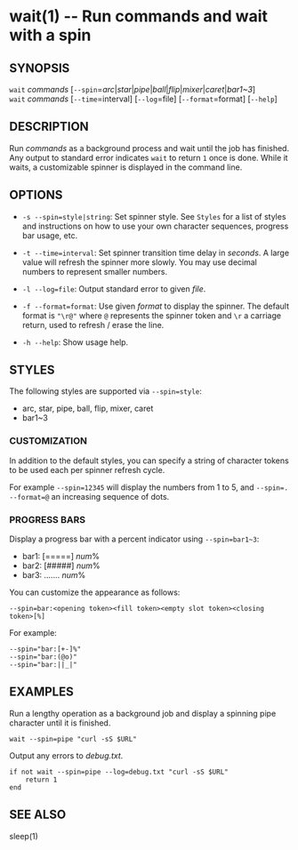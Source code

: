 wait(1) -- Run commands and wait with a spin
============================================

## SYNOPSIS

`wait` *commands* [`--spin`=*arc*|*star*|*pipe*|*ball*|*flip*|*mixer*|*caret*|*bar1~3*]<br>
`wait` *commands* [`--time`=interval] [`--log`=file] [`--format`=format] [`--help`]

## DESCRIPTION

Run *commands* as a background process and wait until the job has finished. Any output to standard error indicates `wait` to return `1` once is done. While it waits, a customizable spinner is displayed in the command line.

## OPTIONS

* `-s --spin=style|string`:
    Set spinner style. See `Styles` for a list of styles and instructions on how to use your own character sequences, progress bar usage, etc.

* `-t --time=interval`:
    Set spinner transition time delay in *seconds*. A large value will refresh the spinner more slowly. You may use decimal numbers to represent smaller numbers.

* `-l --log=file`:
    Output standard error to given *file*.

* `-f --format=format`:
    Use given *format* to display the spinner. The default format is `"\r@"` where `@` represents the spinner token and `\r` a carriage return, used to refresh / erase the line.

* `-h --help`:
    Show usage help.

## STYLES

The following styles are supported via `--spin=style`:

* arc, star, pipe, ball, flip, mixer, caret
* bar1~3

### CUSTOMIZATION

In addition to the default styles, you can specify a string of character tokens to be used each per spinner refresh cycle.

For example `--spin=12345` will display the numbers from 1 to 5, and `--spin=. --format=@` an increasing sequence of dots.

### PROGRESS BARS

Display a progress bar with a percent indicator using `--spin=bar1~3`:

* bar1: [=====] *num*%
* bar2: [#####] *num*%
* bar3: ....... *num*%

You can customize the appearance as follows:

```
--spin=bar:<opening token><fill token><empty slot token><closing token>[%]
```

For example:

```
--spin="bar:[+-]%"
--spin="bar:(@o)"
--spin="bar:||_|"
```

## EXAMPLES

Run a lengthy operation as a background job and display a spinning pipe character until it is finished.

```
wait --spin=pipe "curl -sS $URL"
```

Output any errors to *debug.txt*.

```
if not wait --spin=pipe --log=debug.txt "curl -sS $URL"
    return 1
end
```

## SEE ALSO

sleep(1)<br>
